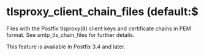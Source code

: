 # tlsproxy_client_chain_files (default:$ 

 Files with the Postfix tlsproxy(8) client keys and certificate
chains in PEM format. See smtp_tls_chain_files for further details. 

 This feature is available in Postfix 3.4 and later. 


